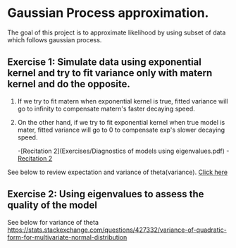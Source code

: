 # Gaussian Process approximation.

The goal of this project is to approximate likelihood by using subset of data which follows gaussian process.

## Exercise 1: Simulate data using exponential kernel and try to fit variance only with matern kernel and do the opposite.
  1. If we try to fit matern when exponential kernel is true, fitted variance will go to infinity to compensate matern's faster decaying speed.
  2. On the other hand, if we try to fit exponential kernel when true model is mater, fitted variance will go to 0 to compensate exp's slower decaying speed.

     -[Recitation 2](Exercises/Diagnostics of models using eigenvalues.pdf)
     -[Recitation 2](Recitation_2_vae/Recitation_2.ipynb)

See below to review expectation and variance of theta(variance).
[Click here](https://stats.stackexchange.com/questions/427332/variance-of-quadratic-form-for-multivariate-normal-distribution)


  
## Exercise 2: Using eigenvalues to assess the quality of the model
  


 




See below for variance of theta
https://stats.stackexchange.com/questions/427332/variance-of-quadratic-form-for-multivariate-normal-distribution
